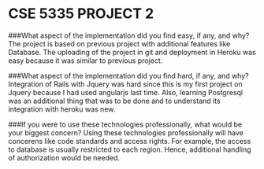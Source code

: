 CSE 5335 PROJECT 2
==================

###What aspect of the implementation did you find easy, if any, and why?
The project is based on previous project with additional features like Database. The uploading of the project in git and deployment in Heroku was easy because it was similar to previous project.

###What aspect of the implementation did you find hard, if any, and why?
Integration of Rails with Jquery was hard since this is my first project on Jquery because I had used angularjs last time. Also, learning Postgresql was an additional thing that was to be done and to understand its integration with heroku was new.

###If you were to use these technologies professionally, what would be your biggest concern?
Using these technologies professionally will have concerens like code standards and access rights. For example, the access to database is usually restricted to each region. Hence, additional handling of authorization would be needed.